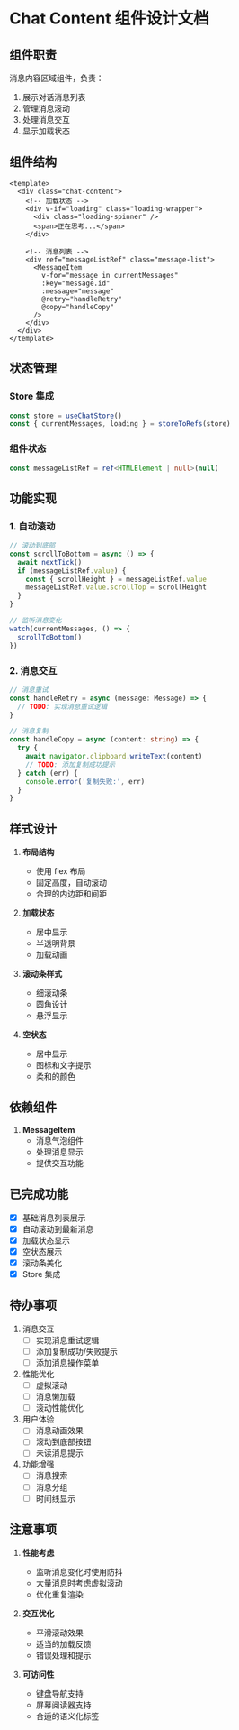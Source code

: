 # Chat Content 组件设计文档

## 组件职责

消息内容区域组件，负责：
1. 展示对话消息列表
2. 管理消息滚动
3. 处理消息交互
4. 显示加载状态

## 组件结构

```vue
<template>
  <div class="chat-content">
    <!-- 加载状态 -->
    <div v-if="loading" class="loading-wrapper">
      <div class="loading-spinner" />
      <span>正在思考...</span>
    </div>

    <!-- 消息列表 -->
    <div ref="messageListRef" class="message-list">
      <MessageItem
        v-for="message in currentMessages"
        :key="message.id"
        :message="message"
        @retry="handleRetry"
        @copy="handleCopy"
      />
    </div>
  </div>
</template>
```

## 状态管理

### Store 集成
```typescript
const store = useChatStore()
const { currentMessages, loading } = storeToRefs(store)
```

### 组件状态
```typescript
const messageListRef = ref<HTMLElement | null>(null)
```

## 功能实现

### 1. 自动滚动
```typescript
// 滚动到底部
const scrollToBottom = async () => {
  await nextTick()
  if (messageListRef.value) {
    const { scrollHeight } = messageListRef.value
    messageListRef.value.scrollTop = scrollHeight
  }
}

// 监听消息变化
watch(currentMessages, () => {
  scrollToBottom()
})
```

### 2. 消息交互
```typescript
// 消息重试
const handleRetry = async (message: Message) => {
  // TODO: 实现消息重试逻辑
}

// 消息复制
const handleCopy = async (content: string) => {
  try {
    await navigator.clipboard.writeText(content)
    // TODO: 添加复制成功提示
  } catch (err) {
    console.error('复制失败:', err)
  }
}
```

## 样式设计

1. **布局结构**
   - 使用 flex 布局
   - 固定高度，自动滚动
   - 合理的内边距和间距

2. **加载状态**
   - 居中显示
   - 半透明背景
   - 加载动画

3. **滚动条样式**
   - 细滚动条
   - 圆角设计
   - 悬浮显示

4. **空状态**
   - 居中显示
   - 图标和文字提示
   - 柔和的颜色

## 依赖组件

1. **MessageItem**
   - 消息气泡组件
   - 处理消息显示
   - 提供交互功能

## 已完成功能

- [x] 基础消息列表展示
- [x] 自动滚动到最新消息
- [x] 加载状态显示
- [x] 空状态展示
- [x] 滚动条美化
- [x] Store 集成

## 待办事项

1. 消息交互
   - [ ] 实现消息重试逻辑
   - [ ] 添加复制成功/失败提示
   - [ ] 添加消息操作菜单

2. 性能优化
   - [ ] 虚拟滚动
   - [ ] 消息懒加载
   - [ ] 滚动性能优化

3. 用户体验
   - [ ] 消息动画效果
   - [ ] 滚动到底部按钮
   - [ ] 未读消息提示

4. 功能增强
   - [ ] 消息搜索
   - [ ] 消息分组
   - [ ] 时间线显示

## 注意事项

1. **性能考虑**
   - 监听消息变化时使用防抖
   - 大量消息时考虑虚拟滚动
   - 优化重复渲染

2. **交互优化**
   - 平滑滚动效果
   - 适当的加载反馈
   - 错误处理和提示

3. **可访问性**
   - 键盘导航支持
   - 屏幕阅读器支持
   - 合适的语义化标签
